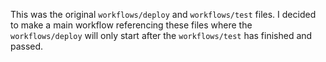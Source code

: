 This was the original `workflows/deploy` and `workflows/test` files.
I decided to make a main workflow referencing these files where the `workflows/deploy` will only start after the `workflows/test` has finished and passed.
